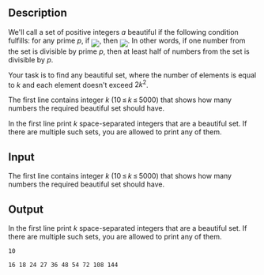 ## Description

<div><p>We'll call a set of positive integers <span class="tex-span"><i>a</i></span> beautiful if the following condition fulfills: for any prime <span class="tex-span"><i>p</i></span>, if <img align="middle" class="tex-formula" src="file://MlDuHvLm.png" style="max-width: 100.0%;max-height: 100.0%;">, then <img align="middle" class="tex-formula" src="file://Ziwvx1sa.png" style="max-width: 100.0%;max-height: 100.0%;">. In other words, if one number from the set is divisible by prime <span class="tex-span"><i>p</i></span>, then at least half of numbers from the set is divisible by <span class="tex-span"><i>p</i></span>.</p><p>Your task is to find any beautiful set, where the number of elements is equal to <span class="tex-span"><i>k</i></span> and each element doesn't exceed <span class="tex-span">2<i>k</i><sup class="upper-index">2</sup></span>.</p></div><div class="input-specification"><p>The first line contains integer <span class="tex-span"><i>k</i></span> (<span class="tex-span">10 ≤ <i>k</i> ≤ 5000</span>) that shows how many numbers the required beautiful set should have.</p></div><div class="output-specification"><p>In the first line print <span class="tex-span"><i>k</i></span> space-separated integers that are a beautiful set. If there are multiple such sets, you are allowed to print any of them.</p></div>

## Input

<p>The first line contains integer <span class="tex-span"><i>k</i></span> (<span class="tex-span">10 ≤ <i>k</i> ≤ 5000</span>) that shows how many numbers the required beautiful set should have.</p>

## Output

<p>In the first line print <span class="tex-span"><i>k</i></span> space-separated integers that are a beautiful set. If there are multiple such sets, you are allowed to print any of them.</p>





```input1
10

```




```output1
16 18 24 27 36 48 54 72 108 144 

```


